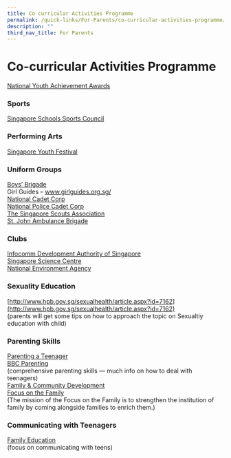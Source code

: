 ```yaml
---
title: Co curricular Activities Programme
permalink: /quick-links/For-Parents/co-curricular-activities-programme/
description: ""
third_nav_title: For Parents
---
```

# Co-curricular Activities Programme

[National Youth Achievement Awards](http://www.nyaa.org/)

### Sports

[Singapore Schools Sports Council](http://www.schoolsports.sg/)

### Performing Arts

[Singapore Youth Festival](http://www.singaporeyouthfestival.sg/)

### Uniform Groups

[Boys’ Brigade](http://www.bb.org.sg/)  
Girl Guides – www.girlguides.org.sg/  
[National Cadet Corp](http://www.ncc.org.sg/)  
[National Police Cadet Corp](http://www.npcc.gov.sg/)  
[The Singapore Scouts Association](http://www.scout.sg/)  
[St. John Ambulance Brigade](http://www.sjab.org.sg/)

### Clubs

[Infocomm Development Authority of Singapore](http://www.ida.gov.sg/)  
[Singapore Science Centre](http://www.science.edu.sg/)  
[National Environment Agency](http://www.nea.gov.sg/)

### Sexuality Education

[http://www.hpb.gov.sg/sexualhealth/article.aspx?id=7162](http://www.hpb.gov.sg/sexualhealth/article.aspx?id=7162)  
(parents will get some tips on how to approach the topic on Sexualtiy education with child)

### Parenting Skills

[Parenting a Teenager](http://www.parentingateenager.net/)  
[BBC Parenting](http://www.bbc.co.uk/parenting/your_kids/teen_index.shtml)  
(comprehensive parenting skills — much info on how to deal with teenagers)  
[Family & Community Development](http://fcd.ecitizen.gov.sg/PopularTopics/EducationalMaterials)  
[Focus on the Family](http://www.family.org.sg/)  
(The mission of the Focus on the Family is to strengthen the institution of family by coming alongside families to enrich them.)

### Communicating with Teenagers

[Family Education](http://life.familyeducation.com/teen/communication/34406)  
(focus on communicating with teens)